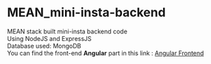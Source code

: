 # MEAN_mini-insta-backend <br>
MEAN stack built mini-insta backend code <br>
Using NodeJS and ExpressJS <br>
Database used: MongoDB <br>
You can find the front-end <b>Angular</b> part in this link : <a href="https://github.com/rishirajreddy/MEAN_mini-insta-angular-frontend">Angular Frontend</a> 
